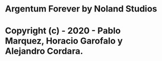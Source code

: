 # Argentum Forever by Noland Studios
# Copyright (c) - 2020 - Pablo Marquez, Horacio Garofalo y Alejandro Cordara.


